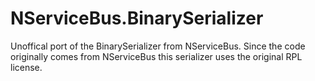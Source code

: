 # NServiceBus.BinarySerializer

Unoffical port of the BinarySerializer from NServiceBus. Since the code originally comes from NServiceBus this serializer uses the original RPL license.